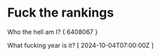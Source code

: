 # Fuck the rankings

Who the hell am I?
{ 6408067 }

What fucking year is it?
[ 2024-10-04T07:00:00Z ]
